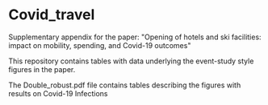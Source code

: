 # Covid_travel
Supplementary appendix for the paper: "Opening of hotels and ski facilities: impact on mobility, spending, and Covid-19 outcomes"


This repository contains tables with data underlying the event-study style figures in the paper. 

The Double_robust.pdf file contains tables describing the figures with results on Covid-19 Infections
